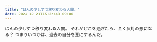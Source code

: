 ```yaml
---
title: "ほんの少しずつ移り変わる人間。"
date: 2024-12-21T15:32:43+09:00
---
```

ほんの少しずつ移り変わる人間。
それがどこを過ぎたら、全く反対の悪になる？
つまりいつかは、過去の自分を悪にするんだ。
